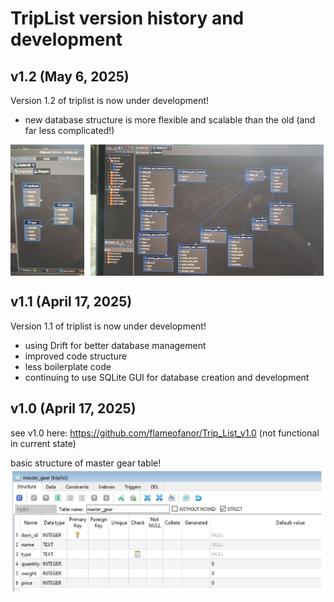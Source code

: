 # TripList version history and development


## v1.2 (May 6, 2025)
Version 1.2 of triplist is now under development!
- new database structure is more flexible and scalable than the old (and far less complicated!)

<div style="display: flex; gap: 10px;">
  <img src="docs/development/images/v1_2/database_structure.jpg" width="23.4%" alt="New structure">
  <img src="docs/development/images/v1_1/database_structure.jpg" width="74%" alt="Old structure">
  
</div>


## v1.1 (April 17, 2025)
Version 1.1 of triplist is now under development!
- using Drift for better database management
- improved code structure
- less boilerplate code
- continuing to use SQLite GUI for database creation and development

## v1.0 (April 17, 2025)
see v1.0 here: https://github.com/flameofanor/Trip_List_v1.0
(not functional in current state)

basic structure of master gear table!
![database structure](docs/development/images/v1_0/master_gear_database_screenshot.png)



